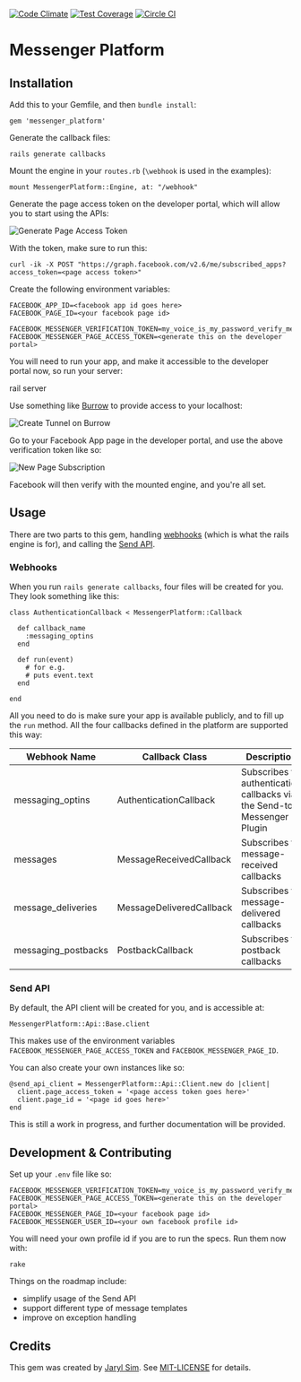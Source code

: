 [![Code Climate](https://codeclimate.com/github/tinkerbox/messenger_platform/badges/gpa.svg)](https://codeclimate.com/github/tinkerbox/messenger_platform)
[![Test Coverage](https://codeclimate.com/github/tinkerbox/messenger_platform/badges/coverage.svg)](https://codeclimate.com/github/tinkerbox/messenger_platform/coverage)
[![Circle CI](https://circleci.com/gh/tinkerbox/messenger_platform.svg?style=svg)](https://circleci.com/gh/tinkerbox/messenger_platform)

# Messenger Platform


## Installation

Add this to your Gemfile, and then `bundle install`:

    gem 'messenger_platform'

Generate the callback files:

    rails generate callbacks

Mount the engine in your `routes.rb` (`\webhook` is used in the examples):

    mount MessengerPlatform::Engine, at: "/webhook"

Generate the page access token on the developer portal, which will allow you to start using the APIs:

![Generate Page Access Token](https://cloud.githubusercontent.com/assets/19878/14728362/682e3ba0-0866-11e6-9b68-fe9d2a220d56.png)

With the token, make sure to run this:

    curl -ik -X POST "https://graph.facebook.com/v2.6/me/subscribed_apps?access_token=<page access token>"

Create the following environment variables:

    FACEBOOK_APP_ID=<facebook app id goes here>
    FACEBOOK_PAGE_ID=<your facebook page id>

    FACEBOOK_MESSENGER_VERIFICATION_TOKEN=my_voice_is_my_password_verify_me
    FACEBOOK_MESSENGER_PAGE_ACCESS_TOKEN=<generate this on the developer portal>

You will need to run your app, and make it accessible to the developer portal now, so run your server:

  rail server

Use something like [Burrow](https://burrow.io/) to provide access to your localhost:

![Create Tunnel on Burrow](https://cloud.githubusercontent.com/assets/19878/14728394/da5f99e4-0866-11e6-8b9c-dc788af4f296.png)

Go to your Facebook App page in the developer portal, and use the above verification token like so:

![New Page Subscription](https://cloud.githubusercontent.com/assets/19878/14728285/d1eaacaa-0865-11e6-98a6-dba8d62c1953.png)

Facebook will then verify with the mounted engine, and you're all set.

## Usage

There are two parts to this gem, handling [webhooks](https://developers.facebook.com/docs/messenger-platform/webhook-reference) (which is what the rails engine is for), and calling the [Send API](https://developers.facebook.com/docs/messenger-platform/send-api-reference).

### Webhooks

When you run `rails generate callbacks`, four files will be created for you. They look something like this:

```
class AuthenticationCallback < MessengerPlatform::Callback

  def callback_name
    :messaging_optins
  end

  def run(event)
    # for e.g.
    # puts event.text
  end

end
```

All you need to do is make sure your app is available publicly, and to fill up the `run` method. All the four callbacks defined in the platform are supported this way:

Webhook Name | Callback Class | Description
-------------|----------------|------------
messaging_optins | AuthenticationCallback | Subscribes to authentication callbacks via the Send-to-Messenger Plugin
messages | MessageReceivedCallback | Subscribes to message-received callbacks
message_deliveries | MessageDeliveredCallback | Subscribes to message-delivered callbacks
messaging_postbacks | PostbackCallback | Subscribes to postback callbacks

### Send API

By default, the API client will be created for you, and is accessible at:

    MessengerPlatform::Api::Base.client

This makes use of the environment variables `FACEBOOK_MESSENGER_PAGE_ACCESS_TOKEN` and `FACEBOOK_MESSENGER_PAGE_ID`.

You can also create your own instances like so:

```
@send_api_client = MessengerPlatform::Api::Client.new do |client|
  client.page_access_token = '<page access token goes here>'
  client.page_id = '<page id goes here>'
end
```

This is still a work in progress, and further documentation will be provided.

## Development & Contributing

Set up your `.env` file like so:

    FACEBOOK_MESSENGER_VERIFICATION_TOKEN=my_voice_is_my_password_verify_me
    FACEBOOK_MESSENGER_PAGE_ACCESS_TOKEN=<generate this on the developer portal>
    FACEBOOK_MESSENGER_PAGE_ID=<your facebook page id>
    FACEBOOK_MESSENGER_USER_ID=<your own facebook profile id>

You will need your own profile id if you are to run the specs. Run them now with:

    rake

Things on the roadmap include:

* simplify usage of the Send API
* support different type of message templates
* improve on exception handling

## Credits

This gem was created by [Jaryl Sim](http://github.com/jaryl). See [MIT-LICENSE](MIT-LICENSE) for details.
